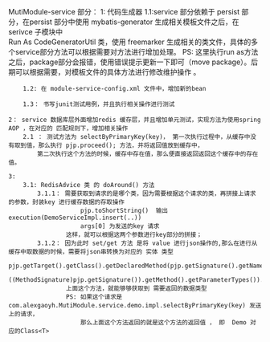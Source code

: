 MutiModule-service 部分：
	1: 代码生成器
		1.1:service 部分依赖于 persist 部分，在persist 部分中使用 mybatis-generator 生成相关模板文件之后，在 serivce 子模块中  
			Run As CodeGeneratorUtil 类，使用 freemarker 生成相关的类文件，具体的多个service部分方法可以根据需要对方法进行增加处理。
			PS: 这里执行run as方法之后，package部分会报错，使用错误提示更新一下即可（move package）。后期可以根据需要，对模板文件的具体方法进行修改维护操作 。
		
		1.2: 在 module-service-config.xml 文件中，增加新的bean
		
		1.3： 书写junit测试用例，并且执行相关操作进行测试
		
	2： service 数据库层外面增加redis 缓存层，并且增加单元测试，实现方法为使用spring AOP ，在对应的 匹配规则下，增加相关操作
		2.1 ： 测试方法为 selectByPrimaryKey(key)， 第一次执行过程中，从缓存中没有取到值，那么执行 pjp.proceed(); 方法，并将返回值放到缓存中，
			第二次执行这个方法的时候，缓存中存在值，那么便直接返回返回这个缓存中的存在值。
			
	3:
		3.1: RedisAdvice 类 的 doAround() 方法
			3.1.1： 需要获取到请求的是哪个类，因为需要根据这个请求的类，再拼接上请求的参数，封装key 进行缓存数据的存取操作
						pjp.toShortString()  输出    execution(DemoServiceImpl.insert(..))
						args[0] 为发送的key 请求 
					这样，就可以根据这两个参数进行key部分的拼接；
			3.1.2： 因为此时 set/get 方法 是将 value 进行json操作的,那么在进行从缓存中取数据的时候，需要将json串转换为对应的 实体 类型
					pjp.getTarget().getClass().getDeclaredMethod(pjp.getSignature().getName(),
        				((MethodSignature)pjp.getSignature()).getMethod().getParameterTypes()).getReturnType()
        			上面这个方法，就能够够获取到 需要返回的数据类型    
        			PS: 如果这个请求是  com.alexgaoyh.MutiModule.service.demo.impl.selectByPrimaryKey(key) 发送上的请求，
        				那么上面这个方法返回的就是这个方法的返回值 ， 即  Demo 对应的Class<T>